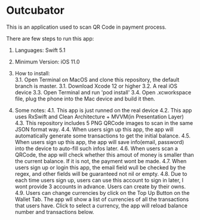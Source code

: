 # Outcubator

This is an application used to scan QR Code in payment process.

There are few steps to run this app:

1. Languages: Swift 5.1
2. Minimum Version: iOS 11.0
3. How to install:  
  3.1. Open Terminal on MacOS and clone this repository, the default branch is master.
  3.1. Download Xcode 12 or higher
  3.2. A real iOS device 
  3.3. Open Terminal and run 'pod install'
  3.4. Open .xcworkspace file, plug the phone into the Mac device and build it then.

4. Some notes:
  4.1. This app is just runned on the real device
  4.2. This app uses RxSwift and Clean Architecture + MVVM(in Presentation Layer)
  4.3. This repository includes 5 PNG QRCode images to scan in the same JSON format way.
  4.4. When users sign up this app, the app will automatically generate some transactions to get the initial balance.
  4.5. When users sign up this app, the app will save info(email, password) into the device to auto-fill such infos later.
  4.6. When users scan a QRCode, the app will check whether this amout of money is smaller than the current balance. If it is not, the payment wont be made.
  4.7. When users sign up or login this app, the email field wull be checked by the regex, and other fields will be guaranteed not nil or empty.
  4.8. Due to each time users sign up, users can use this account to sign in later, I wont provide 3 accounts in advance. Users can create by their owns.
  4.9. Users can change currencies by click on the Top Up Button on the Wallet Tab. The app wll show a list of currencies of all the transactions that users have. Click to select a currency, the app will reload balance number and transactions below.


